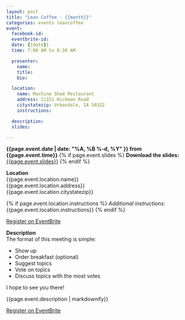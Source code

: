 ```yaml
---
layout: post
title: "Lean Coffee - {{month}}"
categories: events leancoffee
event:
  facebook-id: 
  eventbrite-id:
  date: {{date}}
  time: 7:00 AM to 8:30 AM

  presenter:
    name: 
    title: 
    bio:

  location:
    name: Machine Shed Restaurant 
    address: 11151 Hickman Road
    citystatezip: Urbandale, IA 50322
    instructions: 

  description: 
  slides: 

---
```

**{{page.event.date | date: "%A, %B %-d, %Y" }} from
 {{page.event.time}}**
{% if page.event.slides %}
  **Download the slides:**
  [{{page.event.slides}}](p/{{page.event.slides}})
{% endif %}

**Location**  
{{page.event.location.name}}  
{{page.event.location.address}}  
{{page.event.location.citystatezip}}  

{% if page.event.location.instructions %}
  *Additional instructions*: 
  {{page.event.location.instructions}}
{% endif %}

<a class="btn" title="EventBrite Registration"  href="http://www.eventbrite.com/e/{{page.event.eventbrite-id}}" target="_blank" data-eventdate="{{page.event.date | date: '%D'}}">Register on EventBrite</a>

**Description**  
 The format of this meeting is simple:

  - Show up
  - Order breakfast (optional)
  - Suggest topics
  - Vote on topics
  - Discuss topics with the most votes

I hope to see you there!

{{page.event.description | markdownify}}

<a class="btn" title="EventBrite Registration" href="http://www.eventbrite.com/e/{{page.event.eventbrite-id}}" target="_blank">Register on EventBrite</a>

